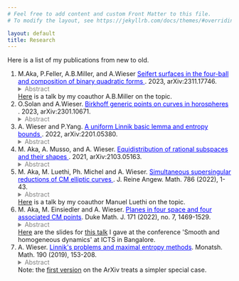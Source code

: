 ```yaml
---
# Feel free to add content and custom Front Matter to this file.
# To modify the layout, see https://jekyllrb.com/docs/themes/#overriding-theme-defaults

layout: default
title: Research
---
```


	
Here is a list of my publications from new to old.
<ol>
<!-- With Menny,Peter,Alison 1 -->
<li>
M.Aka, P.Feller, A.B.Miller, and A.Wieser <a href="https://arxiv.org/abs/2311.17746" style="color:blue"> Seifert surfaces in the four-ball and composition of binary quadratic forms
 </a>. 2023, arXiv:2311.17746.
<details style="color:gray">
    <summary>Abstract</summary>
We use composition of binary quadratic forms to systematically create pairs of Seifert surfaces that are non-isotopic in the four-ball. Our main result employs Gauss composition to classify the pairs of binary quadratic forms that arise as the Seifert forms of pairs of disjoint Seifert surfaces of genus one. The main ingredient of the proof is number theoretic and of independent interest. It establishes a new connection between the Bhargava cube and the geometric approach to Gauss composition via planes in the space of two-by-two matrices.
</details> 
<a href="https://lrobert.perso.math.cnrs.fr/Kos/Video/KOS-AMiller2.mp4">Here</a> is a talk by my coauthor A.B.Miller on the topic.
</li>

<!-- With Omri 1 -->
<li>
O.Solan and A.Wieser. <a href="https://arxiv.org/abs/2301.10671" style="color:blue"> Birkhoff generic points on curves in horospheres
 </a>. 2023, arXiv:2301.10671.
<details style="color:gray">
    <summary>Abstract</summary>
    Let $\{a_t:t∈\R\}<SL_d(\R)$ be a diagonalizable subgroup whose expanding horospherical subgroup $U<SL_d(\R)$ is abelian. By the Birkhoff ergodic theorem, for any $x\in \SL_d(\R)/SL_d(\Z)$ and for almost every point $u\in U$ the point $ux$ is Birkhoff generic for $a_t$ when $t\to \infty$. We prove that the same is true when $U$ is replaced by any non-degenerate analytic curve in $U$.
This Birkhoff genericity result has various applications in Diophantine approximation. For instance, we obtain density estimates for Dirichlet improvability along typical points on a curve in Euclidean space. Other applications address approximations by algebraic numbers and best approximations (in the sense of Lagarias).
</details> 
</li>

<!-- With Pengyu 1 -->
<li>
A. Wieser and P.Yang. <a href="https://arxiv.org/abs/2201.05380" style="color:blue"> A uniform Linnik basic lemma and entropy bounds </a>. 2022, arXiv:2201.05380.
<details style="color:gray">
    <summary>Abstract</summary>
    We prove a version of Linnik's basic lemma uniformly over the base field using theta-series and geometric invariant theory in the spirit of Khayutin's approach (Duke Math. J., 168(12), 2019). As an application, we establish entropy bounds for limits of invariant measures on homogeneous toral sets in GL(4) of biquadratic, cyclic, or dihedral type.
</details> 
</li>

<!-- higherdim subspaces -->
<li>
M. Aka, A. Musso, and A. Wieser. <a href="https://arxiv.org/abs/2103.05163" style="color:blue"> Equidistribution of rational subspaces and their shapes </a>. 2021, arXiv:2103.05163.
<details style="color:gray">
    <summary>Abstract</summary>
    To any $k$-dimensional subspace of $\mathbb{Q}^n$ one can naturally associate a point in the Grassmannian $\mathrm{Gr}_{n,k}(\mathbb{R})$ and two shapes of lattices of rank $k$ and $n-k$ respectively. 
    These lattices originate by intersecting the $k$-dimensional subspace with the lattice $\mathbb{Z}^n$. Using unipotent dynamics we prove simultaneous equidistribution of all of these objects under a congruence conditions when $(k,n)\neq (2,4)$.
</details> 
</li>

<!-- CMSS -->
<li>
M. Aka, M. Luethi, Ph. Michel and A. Wieser. <a href="https://www.degruyter.com/document/doi/10.1515/crelle-2021-0086/html" style="color:blue"> 
Simultaneous supersingular reductions of CM elliptic curves </a>.  J. Reine Angew. Math. 786 (2022), 1-43.
	<details style="color:gray">
    <summary>Abstract</summary>
 We study the simultaneous reductions at several supersingular primes of elliptic curves with complex multiplication. 
 We show - under additional congruence assumptions on the CM order - that the reductions are surjective (and even become equidistributed) on the product of supersingular loci when the discriminant of the order becomes large. 
 This variant of the equidistribution theorems of Duke and Cornut-Vatsal is an(other) application of the recent work of Einsiedler and Lindenstrauss on the classification of joinings of higher-rank diagonalizable actions.
</details>
<a href="https://www.youtube.com/watch?v=eBNxDrTYTQg">Here</a> is a talk by my coauthor Manuel Luethi on the topic.

</li>

<!-- 2in4 -->
<li>
M. Aka, M. Einsiedler and A. Wieser. <a href="https://arxiv.org/abs/1901.05833" style="color:blue"> Planes in four space and four associated CM points</a>. 
Duke Math. J. 171 (2022), no. 7, 1469-1529.
	<details style="color:gray">
    <summary>Abstract</summary>
To any two-dimensional rational plane in four-dimensional space one can naturally attach a point in the Grassmannian $\operatorname{Gr}(2,4)$ and four lattices of rank two.
Here, the first two lattices originate from the plane and its orthogonal complement and the second two essentially arise from the accidental local isomorphism between $\operatorname{SO}(4)$ and $\operatorname{SO}(3)\times \operatorname{SO}(3)$. 
As an application of a recent result of Einsiedler and Lindenstrauss on algebraicity of joinings we prove simultaneous equidistribution of all of these objects under two splitting conditions.
</details>
<a href="slides/Bangalore19.pdf">Here</a> are the slides for <a href="http://live.icts.res.in/videos/video/5654/">this talk</a> I gave at the conference 'Smooth and homogeneous dynamics' at ICTS in Bangalore.
</li>

<!-- Linnik1-->
<li>
A. Wieser. <a href="https://arxiv.org/abs/1801.09012" style="color:blue"> Linnik's problems and maximal entropy methods</a>. Monatsh. Math. 190 (2019), 153-208.
	<details style="color:gray">
    <summary>Abstract</summary>
We use maximal entropy methods to examine the distribution properties of primitive integer points on spheres and of CM points on the modular surface. 
The proofs we give are a modern and dynamical interpretation of Linnik's original ideas and follow techniques presented by Einsiedler, Lindenstrauss, Michel and Venkatesh in 2011.
</details>
Note: the <a href="https://arxiv.org/abs/1801.09012v1">first version</a> on the ArXiv treats a simpler special case.
</li>

</ol>
